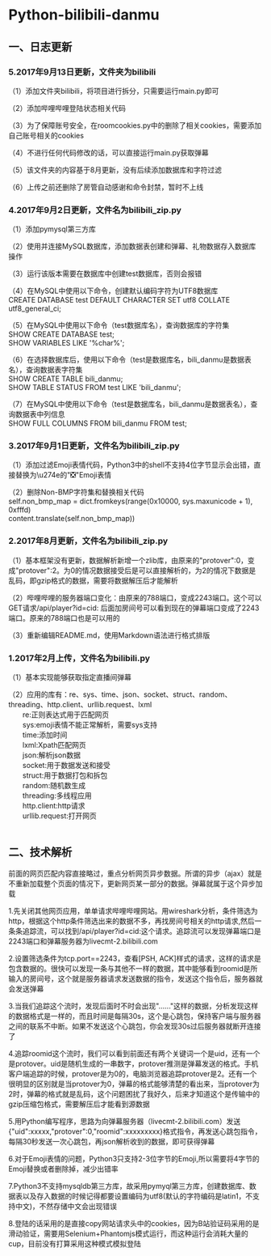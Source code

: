 ﻿# Python-bilibili-danmu

## 一、日志更新

### 5.2017年9月13日更新，文件夹为bilibili<br>
（1）添加文件夹bilibili，将项目进行拆分，只需要运行main.py即可<br>

（2）添加哔哩哔哩登陆状态相关代码<br>

（3）为了保障账号安全，在roomcookies.py中的删除了相关cookies，需要添加自己账号相关的cookies<br>

（4）不进行任何代码修改的话，可以直接运行main.py获取弹幕<br>

（5）该文件夹的内容基于8月更新，没有后续添加数据库和字符过滤<br>

（6）上传之前还删除了房管自动感谢和命令封禁，暂时不上线<br>

### 4.2017年9月2日更新，文件名为bilibili_zip.py<br>
（1）添加pymysql第三方库<br>

（2）使用并连接MySQL数据库，添加数据表创建和弹幕、礼物数据存入数据库操作<br>

（3）运行该版本需要在数据库中创建test数据库，否则会报错<br>

（4）在MySQL中使用以下命令，创建默认编码字符为UTF8数据库<br>
    CREATE DATABASE test DEFAULT CHARACTER SET utf8 COLLATE utf8_general_ci;<br>

（5）在MySQL中使用以下命令（test数据库名），查询数据库的字符集<br>
    SHOW CREATE DATABASE test;<br>
    SHOW VARIABLES LIKE '%char%';<br>

（6）在选择数据库后，使用以下命令（test是数据库名，bili_danmu是数据表名），查询数据表字符集<br>
    SHOW CREATE TABLE bili_danmu;<br>
    SHOW TABLE STATUS FROM test LIKE 'bili_danmu';<br>

（7）在MySQL中使用以下命令（test是数据库名，bili_danmu是数据表名），查询数据表中列信息<br>
    SHOW FULL COLUMNS FROM bili_danmu FROM test;<br>

### 3.2017年9月1日更新，文件名为bilibili_zip.py<br>
（1）添加过滤Emoji表情代码，Python3中的shell不支持4位字节显示会出错，直接替换为\u274e的"❎"Emoji表情<br>

（2）删除Non-BMP字符集和替换相关代码<br>
    self.non_bmp_map = dict.fromkeys(range(0x10000, sys.maxunicode + 1), 0xfffd)<br>
    content.translate(self.non_bmp_map))<br>

### 2.2017年8月更新，文件名为bilibili_zip.py<br>
（1）基本框架没有更新，数据解析新增一个zlib库，由原来的"protover":0，变成"protover":2。为0的情况数据接受后是可以直接解析的，为2的情况下数据是乱码，即gzip格式的数据，需要将数据解压后才能解析<br>

（2）哔哩哔哩的服务器端口变化：由原来的788端口，变成2243端口。这个可以GET请求/api/player?id=cid: 后面加房间号可以看到现在的弹幕端口变成了2243端口。原来的788端口也是可以用的<br>

（3）重新编辑README.md，使用Markdown语法进行格式排版<br>


### 1.2017年2月上传，文件名为bilibili.py<br>
（1）基本实现能够获取指定直播间弹幕<br>

（2）应用的库有：re、sys、time、json、socket、struct、random、threading、http.client、urllib.request、lxml<br>
&emsp;&emsp;re:正则表达式用于匹配网页<br>
&emsp;&emsp;sys:emoji表情不能正常解析，需要sys支持<br>
&emsp;&emsp;time:添加时间<br>
&emsp;&emsp;lxml:Xpath匹配网页<br>
&emsp;&emsp;json:解析json数据<br>
&emsp;&emsp;socket:用于数据发送和接受<br>
&emsp;&emsp;struct:用于数据打包和拆包<br>
&emsp;&emsp;random:随机数生成<br>
&emsp;&emsp;threading:多线程应用<br>
&emsp;&emsp;http.client:http请求<br>
&emsp;&emsp;urllib.request:打开网页<br>
    


## 二、技术解析

前面的网页匹配内容直接略过，重点分析网页异步数据。所谓的异步（ajax）就是不重新加载整个页面的情况下，更新网页某一部分的数据。弹幕就属于这个异步加载<br>

1.先关闭其他网页应用，单单请求哔哩哔哩网站。用wireshark分析，条件筛选为http，根据这个http条件筛选出来的数据不多，再找房间号相关的http请求,然后一条条追踪流，可以找到/api/player?id=cid:这个请求。追踪流可以发现弹幕端口是2243端口和弹幕服务器为livecmt-2.bilibili.com<br>

2.设置筛选条件为tcp.port==2243，查看\[PSH, ACK]样式的请求，这样的请求是包含数据的。很快可以发现一条与其他不一样的数据，其中能够看到roomid是所输入的房间号，这个就是服务器请求发送数据的指令，发送这个指令后，服务器就会发送弹幕<br>

3.当我们追踪这个流时，发现后面时不时会出现"......"这样的数据，分析发现这样的数据格式是一样的，而且时间是每隔30s，这个是心跳包，保持客户端与服务器之间的联系不中断。如果不发送这个心跳包，你会发现30s过后服务器就断开连接了<br>

4.追踪roomid这个流时，我们可以看到前面还有两个关键词一个是uid，还有一个是protover。uid是随机生成的一串数字，protover推测是弹幕发送的格式。手机客户端追踪的时候，protover是为0的，电脑浏览器追踪protover是2。还有一个很明显的区别就是当protover为0，弹幕的格式能够清楚的看出来，当protover为2时，弹幕的格式就是乱码，这个问题困扰了我好久，后来才知道这个是传输中的gzip压缩包格式，需要解压后才能看到源数据<br>

5.用Python编写程序，思路为向弹幕服务器（livecmt-2.bilibili.com）发送{"uid":xxxxx,"protover":0,"roomid":xxxxxxxxx}格式指令，再发送心跳包指令，每隔30秒发送一次心跳包，再json解析收到的数据，即可获得弹幕<br>

6.对于Emoji表情的问题，Python3只支持2-3位字节的Emoji,所以需要将4字节的Emoji替换或者删除掉，减少出错率<br>

7.Python3不支持mysqldb第三方库，故采用pymyql第三方库，创建数据库、数据表以及存入数据的时候记得都要设置编码为utf8(默认的字符编码是latin1，不支持中文)，不然存储中文会出现错误<br>

8.登陆的话采用的是直接copy网站请求头中的cookies，因为B站验证码采用的是滑动验证，需要用Selenium+Phantomjs模式运行，而这种运行会消耗大量的cup，目前没有打算采用这种模式模拟登陆<br>